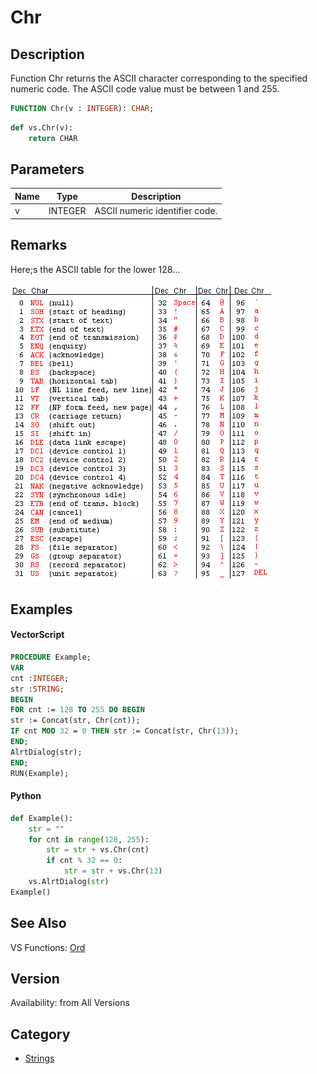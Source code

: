 # Chr

## Description
Function Chr returns the ASCII character corresponding to the specified numeric code. The ASCII code value must be between 1 and 255.

```pascal
FUNCTION Chr(v : INTEGER): CHAR;
```

```python
def vs.Chr(v):
    return CHAR
```

## Parameters
|Name|Type|Description|
|---|---|---|
|v|INTEGER|ASCII numeric identifier code.|

## Remarks
Here;s the ASCII table for the lower 128...

![ASCII Table (lower 128)](files/Ascii_lower.gif)

## Examples
#### VectorScript ####
```pascal
PROCEDURE Example;
VAR
cnt :INTEGER;
str :STRING;
BEGIN
FOR cnt := 128 TO 255 DO BEGIN
str := Concat(str, Chr(cnt));
IF cnt MOD 32 = 0 THEN str := Concat(str, Chr(13));
END;
AlrtDialog(str);
END;
RUN(Example);
```
#### Python ####
```python
def Example():
	str = ""
	for cnt in range(128, 255):
		str = str + vs.Chr(cnt)
		if cnt % 32 == 0:
			str = str + vs.Chr(13)
	vs.AlrtDialog(str)
Example()
```

## See Also
VS Functions:
[Ord](Ord.md)

## Version
Availability: from All Versions

## Category
* [Strings](../Categories/Strings.md)
